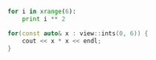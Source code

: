 ```python
for i in xrange(6):
    print i ** 2
```

```cpp
for(const auto& x : view::ints(0, 6)) {
    cout << x * x << endl;
}
``` 